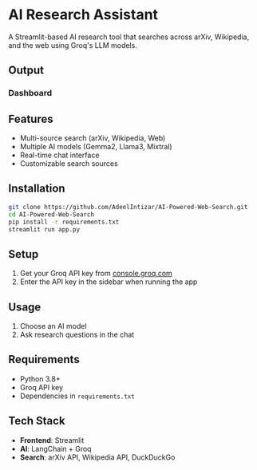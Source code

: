 #  AI Research Assistant

A Streamlit-based AI research tool that searches across arXiv, Wikipedia, and the web using Groq's LLM models.  

## Output  
### Dashboard  
[](dashboard.png)

## Features

- Multi-source search (arXiv, Wikipedia, Web)
- Multiple AI models (Gemma2, Llama3, Mixtral)
- Real-time chat interface
- Customizable search sources

## Installation

```bash
git clone https://github.com/AdeelIntizar/AI-Powered-Web-Search.git
cd AI-Powered-Web-Search
pip install -r requirements.txt
streamlit run app.py
```

## Setup

1. Get your Groq API key from [console.groq.com](https://console.groq.com/)
2. Enter the API key in the sidebar when running the app

## Usage

1. Choose an AI model
2. Ask research questions in the chat



## Requirements

- Python 3.8+
- Groq API key
- Dependencies in `requirements.txt`

## Tech Stack

- **Frontend**: Streamlit
- **AI**: LangChain + Groq
- **Search**: arXiv API, Wikipedia API, DuckDuckGo

